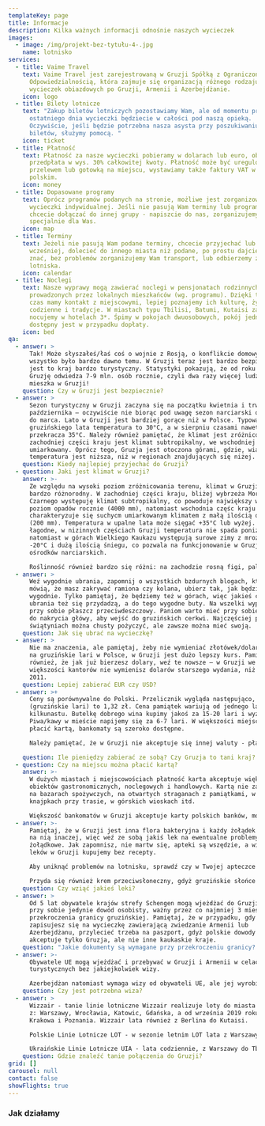 ```yaml
---
templateKey: page
title: Informacje
description: Kilka ważnych informacji odnośnie naszych wycieczek
images:
  - image: /img/projekt-bez-tytułu-4-.jpg
    name: lotnisko
services:
  - title: Vaime Travel
    text: Vaime Travel jest zarejestrowaną w Gruzji Spółką z Ograniczoną
      Odpowiedzialnością, która zajmuje się organizacją różnego rodzaju
      wycieczek obiazdowych po Gruzji, Armenii i Azerbejdżanie.
    icon: logo
  - title: Bilety lotnicze
    text: "Zakup biletów lotniczych pozostawiamy Wam, ale od momentu przylotu aż do
      ostatniego dnia wycieczki będziecie w całości pod naszą opieką.
      Oczywiście, jeśli będzie potrzebna nasza asysta przy poszukiwaniu i kupnie
      biletów, służymy pomocą. "
    icon: ticket
  - title: Płatność
    text: Płatność za nasze wycieczki pobieramy w dolarach lub euro, obowiązuje
      przedpłata w wys. 30% całkowitej kwoty. Płatność może być uregulowana
      przelewem lub gotowką na miejscu, wystawiamy także faktury VAT w j.
      polskim.
    icon: money
  - title: Dopasowane programy
    text: Oprócz programów podanych na stronie, możliwe jest zorganizowanie
      wycieczki indywidualnej. Jeśli nie pasują Wam terminy lub program, nie
      chcecie dołączać do innej grupy - napiszcie do nas, zorganizujemy coś
      specjalnie dla Was.
    icon: map
  - title: Terminy
    text: Jeżeli nie pasują Wam podane terminy, chcecie przyjechać lub wyjechać
      wcześniej, dolecieć do innego miasta niż podane, po prostu dajcie nam
      znać, bez problemów zorganizujemy Wam transport, lub odbierzemy z
      lotniska.
    icon: calendar
  - title: Noclegi
    text: Nasze wyprawy mogą zawierać noclegi w pensjonatach rodzinnych,
      prowadzonych przez lokalnych mieszkańców (wg. programu). Dzięki temu, cały
      czas mamy kontakt z miejscowymi, lepiej poznajemy ich kulturę, życie
      codzienne i tradycje. W miastach typu Tbilisi, Batumi, Kutaisi zazwyczaj
      nocujemy w hotelach 3*. Śpimy w pokojach dwuosobowych, pokój jednoosobowy
      dostępny jest w przypadku dopłaty.
    icon: bed
qa:
  - answer: >
      Tak! Może słyszałeś/łaś coś o wojnie z Rosją, o konflikcie domowym, ale to
      wszystko było bardzo dawno temu. W Gruzji teraz jest bardzo bezpiecznie i
      jest to kraj bardzo turystyczny. Statystyki pokazują, że od roku 2017
      Gruzję odwiedza 7-9 mln. osób rocznie, czyli dwa razy więcej ludzi, niż
      mieszka w Gruzji! 
    question: Czy w Gruzji jest bezpiecznie?
  - answer: >
      Sezon turystyczny w Gruzji zaczyna się na początku kwietnia i trwa do
      października – oczywiście nie biorąc pod uwagę sezon narciarski od grudnia
      do marca. Lato w Gruzji jest bardziej gorące niż w Polsce. Typowa dla
      gruzińskiego lata temperatura to 30°C, a w sierpniu czasami nawet
      przekracza 35°C. Należy również pamiętać, że klimat jest zróżnicowany – w
      zachodniej części kraju jest klimat subtropikalny, we wschodniej suchy i
      umiarkowany. Oprócz tego, Gruzja jest otoczona górami, gdzie, wiadomo
      temperatura jest niższa, niż w regionach znajdujących się niżej.
    question: Kiedy najlepiej przyjechać do Gruzji?
  - question: Jaki jest klimat w Gruzji?
    answer: >-
      Ze względu na wysoki poziom zróżnicowania terenu, klimat w Gruzji jest
      bardzo różnorodny. W zachodniej części kraju, bliżej wybrzeża Morza
      Czarnego występuję klimat subtropikalny, co powoduje największy w kraju
      poziom opadów rocznie (4000 mm), natomiast wschodnia częśc kraju
      charakteryzuje się suchycm umiarkowanym klimatem z małą ilością opadów
      (200 mm). Temperatura w upalne lata może sięgać +35°C lub wyżej. Zimy są
      łagodne, w nizinnych częściach Gruzji temperatura nie spada poniżej -8°C ,
      natomiast w górach Wielkiego Kaukazu występują surowe zimy z mrozami do
      -20°C i dużą ilością śniegu, co pozwala na funkcjonowanie w Gruzji
      ośrodków narciarskich.

      Roślinność również bardzo się różni: na zachodzie rosną figi, palmy, laury, oliwki, cytrusy, kiwi i inne rośliny śródziemnomorskie; na wschodzie natomiast uprawiane są winogrona na większą skalę. 
  - answer: >
      Weź wygodnie ubrania, zapomnij o wszystkich bzdurnych blogach, które
      mówią, że masz zakrywać ramiona czy kolana, ubierz tak, jak będzie Ci
      wygodnie. Tylko pamiętaj, że będziemy też w górach, więc jakieś ciepłe
      ubrania też się przydadzą, a do tego wygodne buty. Na wszelki wypadek miej
      przy sobie płaszcz przeciwdeszczowy. Paniom warto mieć przy sobie chustę
      do nakrycia główy, aby wejść do gruzińskich cerkwi. Najczęściej przy
      świątyniach można chusty pożyczyć, ale zawsze można mieć swoją.
    question: Jak się ubrać na wycieczkę?
  - answer: >
      Nie ma znaczenia, ale pamiętaj, żeby nie wymieniać złotówek/dolarów/euro
      na gruzińskie lari w Polsce, w Gruzji jest dużo lepszy kurs. Pamiętaj
      również, że jak już bierzesz dolary, weź te nowsze – w Gruzji we
      większości kantorów nie wymienisz dolarów starszego wydania, niż rok
      2011. 
    question: Lepiej zabierać EUR czy USD?
  - answer: >+
      Ceny są porównywalne do Polski. Przelicznik wygląda następująco, 1 gel
      (gruzińskie lari) to 1,32 zł. Cena pamiątek wariują od jednego lari do
      kilkunastu. Butelkę dobrego wina kupimy jakoś za 15-20 lari i wyżej.
      Piwa/kawy w mieście napijemy się za 6-7 lari. W większości miejsc można
      płacić kartą, bankomaty są szeroko dostępne. 

      Należy pamiętać, że w Gruzji nie akceptuje się innej waluty - płaci się tylko w lari (w gotówce) lub kartą. 

    question: Ile pieniędzy zabierać ze sobą? Czy Gruzja to tani kraj?
  - question: Czy na miejscu można płacić kartą?
    answer: >-
      W dużych miastach i miejscowościach płatność karta akceptuje większość
      obiektów gastronomicznych, noclegowych i handlowych. Kartą nie zaplacimy
      na bazarach spożywczych, na otwartych straganach z pamiątkami, w małych
      knajpkach przy trasie, w górskich wioskach itd.  

      Większość bankomatów w Gruzji akceptuje karty polskich banków, możliwe jest wypłacenie GEL (gruzińskich lari).
  - answer: >-
      Pamiętaj, że w Gruzji jest inna flora bakteryjna i każdy żołądek reaguje
      na nią inaczej, więc weź ze sobą jakiś lek na ewentualne problemy
      żołądkowe. Jak zapomnisz, nie martw się, apteki są wszędzie, a większość
      leków w Gruzji kupujemy bez recepty. 

      Aby uniknąć problemów na lotnisku, sprawdź czy w Twojej apteczce nie ma leków, zawierających kodeinę. Kodeina jest zaliczana w Gruzji do środków narkotycznych i jej wwóz do kraju, w dowolnej postaci, jest zakazany.

      Przyda się również krem przeciwsłoneczny, gdyż gruzińskie słońce czasem bywa za ostre, i nie tylko na plaży.
    question: Czy wziąć jakieś leki?
  - answer: >
      Od 5 lat obywatele krajów strefy Schengen mogą wjeżdżać do Gruzji mając
      przy sobie jedynie dowód osobisty, ważny przez co najmniej 3 mies. od daty
      przekroczenia granicy gruzińskiej. Pamiętaj, że w przypadku, gdy
      zapisujesz się na wycieczkę zawierającą zwiedzanie Armenii lub
      Azerbejdżanu, przylecieć trzeba na paszport, gdyż polskie dowody osobiste
      akceptuje tylko Gruzja, ale nie inne kaukaskie kraje. 
    question: "Jakie dokumenty są wymagane przy przekroczeniu granicy? "
  - answer: >-
      Obywatele UE mogą wjeżdżać i przebywać w Gruzji i Armenii w celach
      turystycznych bez jakiejkolwiek wizy. 

      Azerbejdżan natomiast wymaga wizy od obywateli UE, ale jej wyrobienie jest bardzo proste. Wniosek o azerską wizę składa się przez Internet, płaci się przelewem, elektroniczną wizę dostaje się na e-mail. Przy przekroczeniu granicy azerskiej należy mieć przy sobie paszport i wydrukowaną e-wizę. Koszt azerskiej wizy wynosi 24$.
    question: Czy jest potrzebna wiza?
  - answer: >
      Wizzair - tanie linie lotniczne Wizzair realizuje loty do miasta Kutaisi
      z: Warszawy, Wrocławia, Katowic, Gdańska, a od września 2019 roku już z
      Krakowa i Poznania. Wizzair lata również z Berlina do Kutaisi. 

      Polskie Linie Lotnicze LOT - w sezonie letnim LOT lata z Warszawy do Tbilisi prawie codziennie! 

      Ukraińskie Linie Lotnicze UIA - lata codziennie, z Warszawy do Tbilisi z przesiadką w Kijowie. Loty Ukraińskich Linii Lotniczych można znaleźć również z Krakowa do Tbilisi. 
    question: Gdzie znaleźć tanie połączenia do Gruzji?
grid: []
carousel: null
contact: false
showFlights: true
---
```

### **Jak działamy**